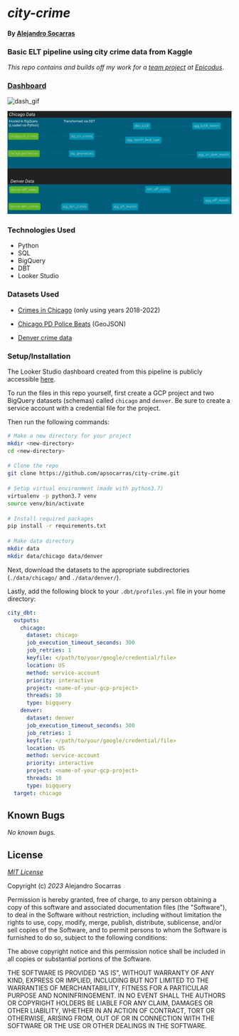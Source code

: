# _city-crime_ 

#### By [Alejandro Socarras](https://alexsocarras.com)

<!-- ###  _Exploring Crime in Major US Cities_ -->

### Basic ELT pipeline using city crime data from Kaggle

_This repo contains and builds off my work for a [team project](https://github.com/apsocarras/team-week2) at [Epicodus](https://www.epicodus.com/)_. 

  ### [Dashboard](https://datastudio.google.com/reporting/d14cea99-515b-40f4-a3da-bb06626ad1ad)


![dash_gif](./img/city_crime_dash2.gif)

![Chicago/Denver](img/v3_ERD.resized.png)

### Technologies Used

* Python
* SQL
* BigQuery
* DBT
* Looker Studio

### Datasets Used

* [Crimes in Chicago](https://www.kaggle.com/datasets/onlyrohit/crimes-in-chicago) (only using years 2018-2022)

* [Chicago PD Police Beats](https://data.cityofchicago.org/Public-Safety/Boundaries-Police-Beats-current-/aerh-rz74) (GeoJSON)

* [Denver crime data](https://www.kaggle.com/datasets/paultimothymooney/denver-crime-data)


### Setup/Installation
The Looker Studio dashboard created from this pipeline is publicly accessible [here](https://datastudio.google.com/reporting/d14cea99-515b-40f4-a3da-bb06626ad1ad).

To run the files in this repo yourself, first create a GCP project and two BigQuery datasets (schemas) called `chicago` and `denver`. Be sure to create a service account with a credential file for the project. 

Then run the following commands: 

```bash
# Make a new directory for your project 
mkdir <new-directory>
cd <new-directory>

# Clone the repo  
git clone https://github.com/apsocarras/city-crime.git

# Setup virtual environment (made with python3.7)
virtualenv -p python3.7 venv 
source venv/bin/activate

# Install required packages 
pip install -r requirements.txt

# Make data directory 
mkdir data 
mkdir data/chicago data/denver
```

Next, download the datasets to the appropriate subdirectories (`./data/chicago/` and `./data/denver/`).


Lastly, add the following block to your `.dbt/profiles.yml` file in your home directory: 
```yaml
city_dbt:
  outputs:
    chicago:
      dataset: chicago
      job_execution_timeout_seconds: 300
      job_retries: 1
      keyfile: </path/to/your/google/credential/file>
      location: US
      method: service-account
      priority: interactive
      project: <name-of-your-gcp-project>
      threads: 10
      type: bigquery
    denver:
      dataset: denver
      job_execution_timeout_seconds: 300
      job_retries: 1
      keyfile: </path/to/your/google/credential/file>
      location: US
      method: service-account
      priority: interactive
      project: <name-of-your-gcp-project>
      threads: 10
      type: bigquery
  target: chicago
```

## Known Bugs

_No known bugs._

## License

_[MIT License](https://opensource.org/licenses/MIT)_

Copyright (c) _2023_ Alejandro Socarras

Permission is hereby granted, free of charge, to any person obtaining a copy of this software and associated documentation files (the "Software"), to deal in the Software without restriction, including without limitation the rights to use, copy, modify, merge, publish, distribute, sublicense, and/or sell copies of the Software, and to permit persons to whom the Software is furnished to do so, subject to the following conditions:

The above copyright notice and this permission notice shall be included in all copies or substantial portions of the Software.

THE SOFTWARE IS PROVIDED "AS IS", WITHOUT WARRANTY OF ANY KIND, EXPRESS OR IMPLIED, INCLUDING BUT NOT LIMITED TO THE WARRANTIES OF MERCHANTABILITY, FITNESS FOR A PARTICULAR PURPOSE AND NONINFRINGEMENT. IN NO EVENT SHALL THE AUTHORS OR COPYRIGHT HOLDERS BE LIABLE FOR ANY CLAIM, DAMAGES OR OTHER LIABILITY, WHETHER IN AN ACTION OF CONTRACT, TORT OR OTHERWISE, ARISING FROM, OUT OF OR IN CONNECTION WITH THE SOFTWARE OR THE USE OR OTHER DEALINGS IN THE SOFTWARE.





